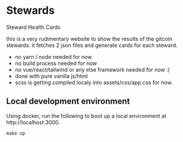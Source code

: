 # Stewards

Steward Health Cards

this is a very rudimentary website to show the results 
of the gitcoin stewards. it fetches 2 json files and 
generate cards for each steward.

- no yarn / node needed for now
- no build process needed for now
- no vue/react/tailwind or any else framework needed for now :)
- done with pure vanilla js/html
- scss is getting compiled localy into assets/css/app.css for now.

## Local development environment

Using docker, run the following to boot up a local environment at http://localhost:3000.

```
make up
```
